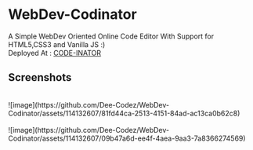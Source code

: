 # WebDev-Codinator
A Simple WebDev Oriented Online Code Editor With Support for HTML5,CSS3 and Vanilla JS :)
</br>
Deployed At : [CODE-INATOR](https://codinator.netlify.app/)
## Screenshots
<br>
![image](https://github.com/Dee-Codez/WebDev-Codinator/assets/114132607/81fd44ca-2513-4151-84ad-ac13ca0b62c8)

<br>
<br>
![image](https://github.com/Dee-Codez/WebDev-Codinator/assets/114132607/09b47a6d-ee4f-4aea-9aa3-7a8366274569)



